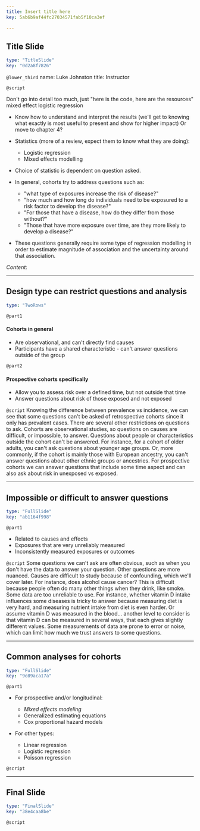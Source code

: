 ```yaml
---
title: Insert title here
key: 5ab6b9af44fc27034571fab5f10ca3ef

---
```

## Title Slide

```yaml
type: "TitleSlide"
key: "0d2a8f7826"
```

`@lower_third`
name: Luke Johnston
title: Instructor


`@script`

Don't go into detail too much, just "here is the code, here are the resources"
mixed effect
logistic regression

- Know how to understand and interpret the results (we'll get to knowing what
exactly is most useful to present and show for higher impact) Or move to chapter 4?


- Statistics (more of a review, expect them to know what they are doing):
    - Logistic regression
    - Mixed effects modelling
- Choice of statistic is dependent on question asked.
- In general, cohorts try to address questions such as:
    - "what type of exposures increase the risk of disease?"
    - "how much and how long do individuals need to be exposured to a risk factor
    to develop the disease?"
    - "For those that have a disease, how do they differ from those without?"
    - "Those that have more exposure over time, are they more likely to develop a disease?"
- These questions generally require some type of regression modelling in order to
estimate magnitude of association and the uncertainty around that association.

*Content*:


---
## Design type can restrict questions and analysis

```yaml
type: "TwoRows"
```

`@part1`
#### Cohorts in general

- Are observational, and can't directly find causes
- Participants have a shared characteristic - can't answer questions outside of the group


`@part2`
#### Prospective cohorts specifically

- Allow you to assess risk over a defined time, but not outside that time
- Answer questions about risk of those exposed and not exposed


`@script`
Knowing the difference between prevalence vs incidence, we can see that some questions can't be asked of retrospective cohorts since it only has prevalent cases. There are several other restrictions on questions to ask. Cohorts are observational studies, so questions on causes are difficult, or impossible, to answer. Questions about people or characteristics outside the cohort can't be answered. For instance, for a cohort of older adults, you can't ask questions about younger age groups. Or, more commonly, if the cohort is mainly those with European ancestry, you can't answer questions about other ethnic groups or ancestries. For prospective cohorts we can answer questions that include some time aspect and can also ask about risk in unexposed vs exposed.

---
## Impossible or difficult to answer questions

```yaml
type: "FullSlide"
key: "ab1164f998"
```

`@part1`
- Related to causes and effects
- Exposures that are very unreliably measured
- Inconsistently measured exposures or outcomes


`@script`
Some questions we can't ask are often obvious, such as when you don't have the data to answer your question. Other questions are more nuanced. Causes are difficult to study because of confounding, which we'll cover later. For instance, does alcohol cause cancer? This is difficult because people often do many other things when they drink, like smoke. Some data are too unreliable to use. For instance, whether vitamin D intake influences some diseases is tricky to answer because measuring diet is very hard, and measuring nutrient intake from diet is even harder. Or assume vitamin D was measured in the blood... another level to consider is that vitamin D can be measured in several ways, that each gives slightly different values. Some measurements of data are prone to error or noise, which can limit how much we trust answers to some questions.



---
## Common analyses for cohorts

```yaml
type: "FullSlide"
key: "9e89aca17a"
```

`@part1`

- For prospective and/or longitudinal:
    - *Mixed effects modeling*
    - Generalized estimating equations
    - Cox proportional hazard models

- For other types:
    - Linear regression
    - Logistic regression
    - Poisson regression

`@script`



---
## Final Slide

```yaml
type: "FinalSlide"
key: "38e4caa8be"
```

`@script`


